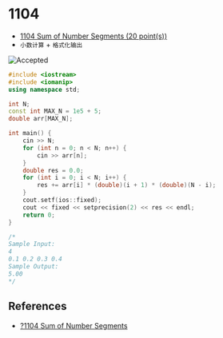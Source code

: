 # 1104

- [1104 Sum of Number Segments (20 point(s))](https://pintia.cn/problem-sets/994805342720868352/problems/994805363914686464)
- `小数计算` + `格式化输出` 

![Accepted](https://i.loli.net/2019/08/14/OfQkaqG7S9woDyW.png)

```c++
#include <iostream>
#include <iomanip>
using namespace std;

int N;
const int MAX_N = 1e5 + 5;
double arr[MAX_N];

int main() {
	cin >> N;
	for (int n = 0; n < N; n++) {
		cin >> arr[n];
	}
	double res = 0.0;
	for (int i = 0; i < N; i++) {
		res += arr[i] * (double)(i + 1) * (double)(N - i);
	}
	cout.setf(ios::fixed);
	cout << fixed << setprecision(2) << res << endl;
	return 0;
}

/*
Sample Input:
4
0.1 0.2 0.3 0.4
Sample Output:
5.00
*/

```

## References

- [?1104 Sum of Number Segments](https://github.com/hanchenchen/PAT/blob/master/Math/1104%20Sum%20of%20Number%20Segments.md)



